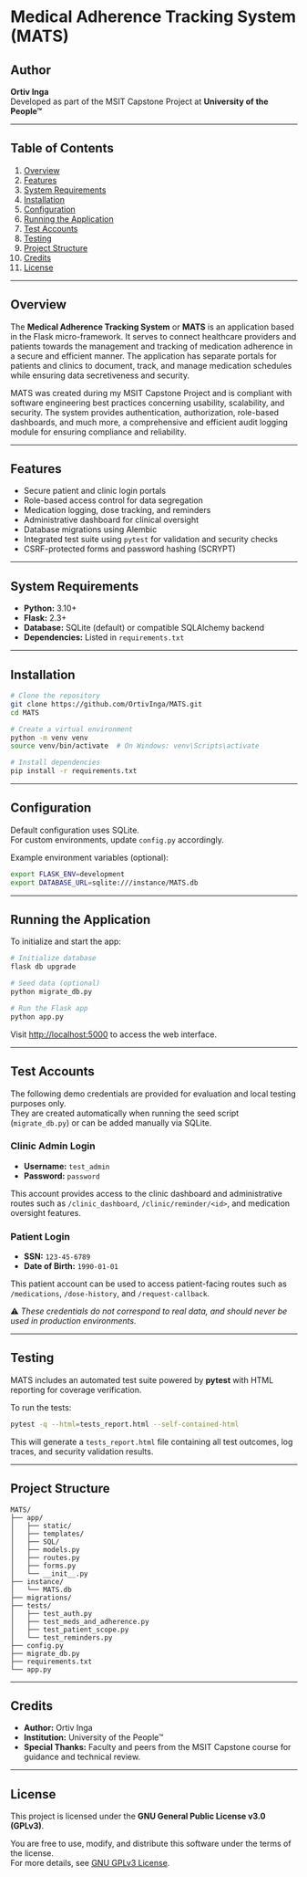 # Medical Adherence Tracking System (MATS)

## Author
**Ortiv Inga**  
Developed as part of the MSIT Capstone Project at **University of the People™**

---

## Table of Contents
1. [Overview](#overview)
2. [Features](#features)
3. [System Requirements](#system-requirements)
4. [Installation](#installation)
5. [Configuration](#configuration)
6. [Running the Application](#running-the-application)
7. [Test Accounts](#test-accounts)
8. [Testing](#testing)
9. [Project Structure](#project-structure)
10. [Credits](#credits)
11. [License](#license)

---

## Overview
The **Medical Adherence Tracking System** or **MATS** is an application based in the Flask micro-framework. It serves to connect healthcare providers and patients towards the management and tracking of medication adherence in a secure and efficient manner. The application has separate portals for patients and clinics to document, track, and manage medication schedules while ensuring data secretiveness and security.

MATS was created during my MSIT Capstone Project and is compliant with software engineering best practices concerning usability, scalability, and security. The system provides authentication, authorization, role-based dashboards, and much more, a comprehensive and efficient audit logging module for ensuring compliance and reliability.

---

## Features
- Secure patient and clinic login portals  
- Role-based access control for data segregation  
- Medication logging, dose tracking, and reminders  
- Administrative dashboard for clinical oversight  
- Database migrations using Alembic  
- Integrated test suite using `pytest` for validation and security checks  
- CSRF-protected forms and password hashing (SCRYPT)

---

## System Requirements
- **Python:** 3.10+  
- **Flask:** 2.3+  
- **Database:** SQLite (default) or compatible SQLAlchemy backend  
- **Dependencies:** Listed in `requirements.txt`

---

## Installation

```bash
# Clone the repository
git clone https://github.com/OrtivInga/MATS.git
cd MATS

# Create a virtual environment
python -m venv venv
source venv/bin/activate  # On Windows: venv\Scripts\activate

# Install dependencies
pip install -r requirements.txt
```

---

## Configuration

Default configuration uses SQLite.  
For custom environments, update `config.py` accordingly.

Example environment variables (optional):
```bash
export FLASK_ENV=development
export DATABASE_URL=sqlite:///instance/MATS.db
```

---

## Running the Application

To initialize and start the app:

```bash
# Initialize database
flask db upgrade

# Seed data (optional)
python migrate_db.py

# Run the Flask app
python app.py
```

Visit [http://localhost:5000](http://localhost:5000) to access the web interface.

---

## Test Accounts

The following demo credentials are provided for evaluation and local testing purposes only.  
They are created automatically when running the seed script (`migrate_db.py`) or can be added manually via SQLite.

### Clinic Admin Login
- **Username:** `test_admin`  
- **Password:** `password`  

This account provides access to the clinic dashboard and administrative routes such as `/clinic_dashboard`, `/clinic/reminder/<id>`, and medication oversight features.

### Patient Login
- **SSN:** `123-45-6789`  
- **Date of Birth:** `1990-01-01`  

This patient account can be used to access patient-facing routes such as `/medications`, `/dose-history`, and `/request-callback`.

⚠️ *These credentials do not correspond to real data, and should never be used in production environments.*

---

## Testing

MATS includes an automated test suite powered by **pytest** with HTML reporting for coverage verification.

To run the tests:

```bash
pytest -q --html=tests_report.html --self-contained-html
```

This will generate a `tests_report.html` file containing all test outcomes, log traces, and security validation results.  

---

## Project Structure

```
MATS/
├── app/
│   ├── static/
│   ├── templates/
│   ├── SQL/
│   ├── models.py
│   ├── routes.py
│   ├── forms.py
│   └── __init__.py
├── instance/
│   └── MATS.db
├── migrations/
├── tests/
│   ├── test_auth.py
│   ├── test_meds_and_adherence.py
│   ├── test_patient_scope.py
│   └── test_reminders.py
├── config.py
├── migrate_db.py
├── requirements.txt
└── app.py
```

---

## Credits
- **Author:** Ortiv Inga  
- **Institution:** University of the People™  
- **Special Thanks:** Faculty and peers from the MSIT Capstone course for guidance and technical review.

---

## License
This project is licensed under the **GNU General Public License v3.0 (GPLv3)**.

You are free to use, modify, and distribute this software under the terms of the license.  
For more details, see [GNU GPLv3 License](https://www.gnu.org/licenses/gpl-3.0.en.html).
